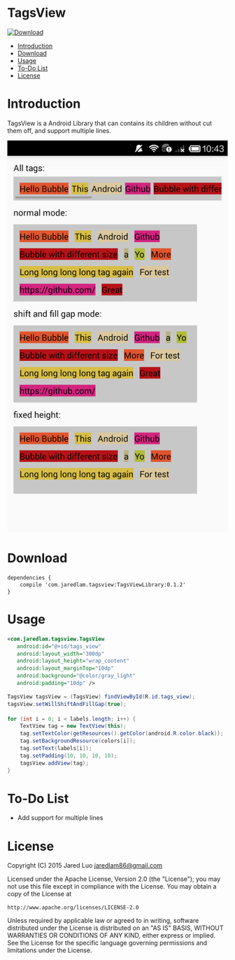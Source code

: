 # TagsView

[ ![Download](https://api.bintray.com/packages/jaredlam/maven/TagsView/images/download.svg) ](https://bintray.com/jaredlam/maven/TagsView/_latestVersion)

- [Introduction](#introduction)
- [Download](#download)
- [Usage](#usage)
- [To-Do List](#to-do-list)
- [License](#license)

# Introduction

TagsView is a Android Library that can contains its children without cut them off, and support multiple lines.

![alt tag](https://raw.githubusercontent.com/jaredlam/TagsView/master/screenshot.png)

# Download
```groove
dependencies {
    compile 'com.jaredlam.tagsview:TagsViewLibrary:0.1.2'
}
```
# Usage

```xml
<com.jaredlam.tagsview.TagsView
   android:id="@+id/tags_view"
   android:layout_width="300dp"
   android:layout_height="wrap_content"
   android:layout_marginTop="10dp"
   android:background="@color/gray_light"
   android:padding="10dp" />
```

```java
TagsView tagsView = (TagsView) findViewById(R.id.tags_view);
tagsView.setWillShiftAndFillGap(true);

for (int i = 0; i < labels.length; i++) {
    TextView tag = new TextView(this);
    tag.setTextColor(getResources().getColor(android.R.color.black));
    tag.setBackgroundResource(colors[i]);
    tag.setText(labels[i]);
    tag.setPadding(10, 10, 10, 10);
    tagsView.addView(tag);
}
```

# To-Do List

- Add support for multiple lines

# License

Copyright (C) 2015 Jared Luo
jaredlam86@gmail.com

Licensed under the Apache License, Version 2.0 (the "License");
you may not use this file except in compliance with the License.
You may obtain a copy of the License at

    http://www.apache.org/licenses/LICENSE-2.0

Unless required by applicable law or agreed to in writing, software
distributed under the License is distributed on an "AS IS" BASIS,
WITHOUT WARRANTIES OR CONDITIONS OF ANY KIND, either express or implied.
See the License for the specific language governing permissions and
limitations under the License.

